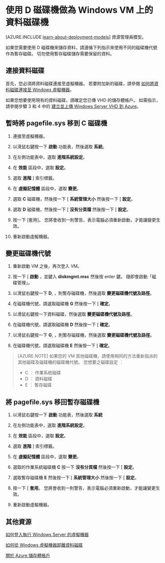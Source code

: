 <properties
    pageTitle="讓 VM 的 D 磁碟機成為資料磁碟 | Microsoft Azure"
    description="描述如何為使用傳統部署模型建立的 Windows VM 變更磁碟機代號，讓您能夠使用 D: 磁碟機做為資料磁碟機。"
    services="virtual-machines"
    documentationCenter=""
    authors="cynthn"
    manager="timlt"
    editor=""
    tags="azure-service-management"/>

<tags
    ms.service="virtual-machines"
    ms.workload="infrastructure-services"
    ms.tgt_pltfrm="vm-windows"
    ms.devlang="na"
    ms.topic="article"
    ms.date="11/03/2015"
    ms.author="cynthn"/>

# 使用 D 磁碟機做為 Windows VM 上的資料磁碟機 

[AZURE.INCLUDE [learn-about-deployment-models](../../includes/learn-about-deployment-models-classic-include.md)] 資源管理員模型。


如果您需要使用 D 磁碟機來儲存資料，請遵循下列指示來使用不同的磁碟機代號作為暫存磁碟。 切勿使用暫存磁碟儲存需要保留的資料。

## 連接資料磁碟

首先，您必須將資料磁碟連接至虛擬機器。 若要附加新的磁碟，請參閱 [如何將資料磁碟連接至 Windows 虛擬機器][Attach]。 

如果您想要使用現有的資料磁碟，請確定您已傳 VHD 的儲存體帳戶。 如需指示，請參閱步驟 3 和 4 中的 [建立並上傳 Windows Server VHD 到 Azure][VHD]。 


## 暫時將 pagefile.sys 移到 C 磁碟機

1. 連接至虛擬機器。 

2. 以滑鼠右鍵按一下 **啟動** 功能表，然後選取 **系統**。

3. 在左側功能表中，選取 **進階系統設定**。

4. 在 **效能** 區段中，選取 **設定**。

5. 選取 **進階** ] 索引標籤。

5. 在 **虛擬記憶體** 區段中，選取 **變更**。

6. 選取 **C** 磁碟機，然後按一下 [ **系統管理大小** 然後按一下 [ **設定**。

7. 選取 **D** 磁碟機，然後按一下 [ **沒有分頁檔** 然後按一下 [ **設定**。

8. 按一下 [套用]。 您將會收到一則警告，表示電腦必須重新啟動，才能讓變更生效。

9. 重新啟動虛擬機器。




## 變更磁碟機代號 

1. 重新啟動 VM 之後，再次登入 VM。

2. 按一下 [ **啟動** ，並鍵入 **diskmgmt.msc** 然後按 enter 鍵。 隨即會啟動「磁碟管理」。

3. 以滑鼠右鍵按一下 **D**, ，則暫存磁碟機，然後選取 **變更磁碟機代號及路徑**。

4. 在磁碟機代號，請選取磁碟機 **G** 然後按一下 [ **確定**。 

5. 以滑鼠右鍵按一下資料磁碟，然後選取 **變更磁碟機代號及路徑**。

6. 在磁碟機代號，請選取磁碟機 **D** 然後按一下 [ **確定**。 

7. 以滑鼠右鍵按一下 **G**, ，則暫存磁碟機，然後選取 **變更磁碟機代號及路徑**。

8. 在磁碟機代號，請選取磁碟機 **E** 然後按一下 [ **確定**。 

> [AZURE.NOTE] 如果您的 VM 其他磁碟機，請使用相同的方法重新指派的其他磁碟及磁碟機的磁碟機代號。 您想要之磁碟設定 ︰  
>- C ︰ 作業系統磁碟  
>- D ︰ 資料磁碟  
>- E ︰ 暫存磁碟



## 將 pagefile.sys 移回暫存磁碟機 

1. 以滑鼠右鍵按一下 **啟動** 功能表，然後選取 **系統**

2. 在左側功能表中，選取 **進階系統設定**。

3. 在 **效能** 區段中，選取 **設定**。

4. 選取 **進階** ] 索引標籤。

5. 在 **虛擬記憶體** 區段中，選取 **變更**。

6. 選取的作業系統磁碟機 **C** 按一下 **沒有分頁檔** 然後按一下 [ **設定**。

7. 選取暫存磁碟機 **E** 然後按一下 [ **系統管理大小** 然後按一下 [ **設定**。

8. 按一下 [ **套用**。 您將會收到一則警告，表示電腦必須重新啟動，才能讓變更生效。

9. 重新啟動虛擬機器。




## 其他資源
[如何登入執行 Windows Server 的虛擬機器][Logon]

[如何從 Windows 虛擬機器卸離資料磁碟][Detach]

[關於 Azure 儲存體帳戶][Storage]

<!--Link references-->
[Attach]: storage-windows-attach-disk.md

[VHD]: virtual-machines-create-upload-vhd-windows-server.md

[Logon]: virtual-machines-log-on-windows-server.md

[Detach]: storage-windows-detach-disk.md

[Storage]: ../storage-whatis-account.md


